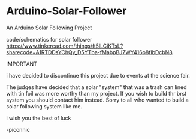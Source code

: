 # Arduino-Solar-Follower
An Arduino Solar Following Project

code/schematics for solar follower
https://www.tinkercad.com/things/ft5lLCiKTsL?sharecode=A1RTDDsYChQy_D5YTba-fMabpBJ7WY416o8flbDcbN8

IMPORTANT

i have decided to discontinue this 
project due to events at the science fair.

The judges have decided that a solar "system" that was a trash can lined with tin foil was more worthy than my project. If you wish to build thr brst system you should contact him instead. Sorry to all who wanted to build a solar following system like me. 

i wish you the best of luck

-piconnic
